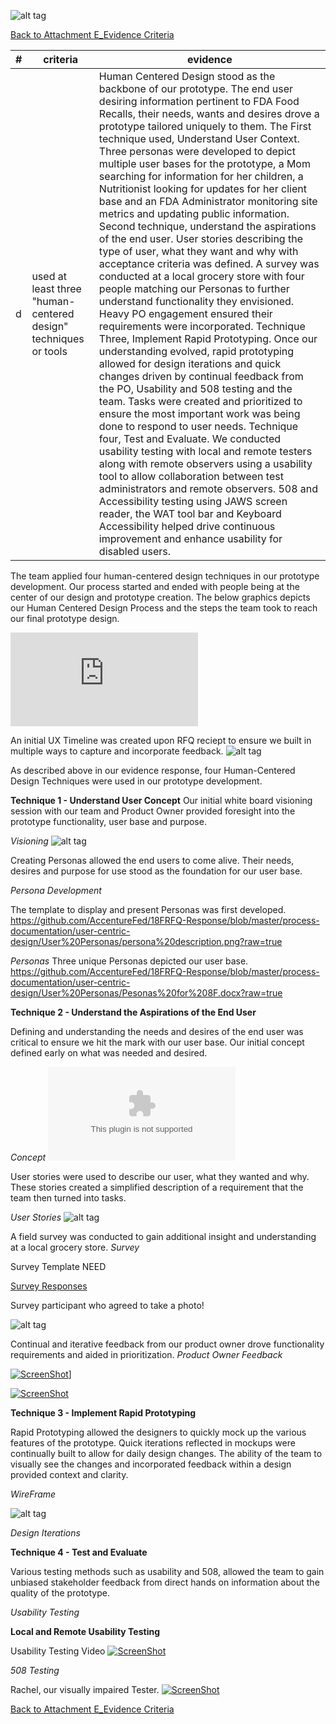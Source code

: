![alt tag](https://github.com/AccentureFed/18FRFQ-Response/blob/master/process-documentation/agile-process-photos/response-images/proposal-header.png?raw=true)

[Back to Attachment E_Evidence Criteria](https://github.com/AccentureFed/18FRFQ-Response/blob/master/process-documentation/evidence/README.md)

|#|criteria|evidence|
|-------|---------------|------------------|
|d|used at least three "human-centered design" techniques or tools|Human Centered Design stood as the backbone of our prototype.  The end user desiring information pertinent to FDA Food Recalls, their needs, wants and desires drove a prototype tailored uniquely to them. The First technique used, Understand User Context.  Three personas were developed to depict multiple user bases for the prototype, a Mom searching for information for her children, a Nutritionist looking for updates for her client base and an FDA Administrator monitoring site metrics and updating public information. Second technique, understand the aspirations of the end user. User stories describing the type of user, what they want and why with acceptance criteria was defined.  A survey was conducted at a local grocery store with four people matching our Personas to further understand functionality they envisioned.  Heavy PO engagement ensured their requirements were incorporated.  Technique Three, Implement Rapid Prototyping.  Once our understanding evolved, rapid prototyping allowed for design iterations and quick changes driven by continual feedback from the PO, Usability and 508 testing and the team.  Tasks were created and prioritized to ensure the most important work was being done to respond to user needs. Technique four, Test and Evaluate. We conducted usability testing with local and remote testers along with remote observers using a usability tool to allow collaboration between test administrators and remote observers. 508 and Accessibility testing using JAWS screen reader, the WAT tool bar and Keyboard Accessibility helped drive continuous improvement and enhance usability for disabled users.|

The team applied four human-centered design techniques in our prototype development.  Our process started and ended with people being at the center of our design and prototype creation. The below graphics depicts our Human Centered Design Process and the steps the team took to reach our final prototype design.

![alt tag](https://github.com/AccentureFed/18FRFQ-Response/blob/master/process-documentation/user-centric-design/Process%20Overview.pdf)

An initial UX Timeline was created upon RFQ reciept to ensure we built in multiple ways to capture and incorporate feedback. 
![alt tag](https://github.com/AccentureFed/18FRFQ-Response/blob/master/process-documentation/agile-process-photos/process-photos/6.29.2015%2014.09%20-%20ux-timeline.JPG)

As described above in our evidence response, four Human-Centered Design Techniques were used in our prototype development.

**Technique 1 - Understand User Concept**
Our initial white board visioning session with our team and Product Owner provided foresight into the prototype functionality, user base and purpose.

*Visioning*
![alt tag](https://github.com/AccentureFed/18FRFQ-Response/blob/master/process-documentation/agile-process-photos/process-photos/brainstorm%20(added%206.23.2015).png?raw=true)

Creating Personas allowed the end users to come alive.  Their needs, desires and purpose for use stood as the foundation for our user base.

*Persona Development*

The template to display and present Personas was first developed.
https://github.com/AccentureFed/18FRFQ-Response/blob/master/process-documentation/user-centric-design/User%20Personas/persona%20description.png?raw=true

*Personas*
Three unique Personas depicted our user base.
https://github.com/AccentureFed/18FRFQ-Response/blob/master/process-documentation/user-centric-design/User%20Personas/Pesonas%20for%208F.docx?raw=true

**Technique 2 - Understand the Aspirations of the End User**

Defining and understanding the needs and desires of the end user was critical to ensure we hit the mark with our user base. Our initial concept defined early on what was needed and desired.

*Concept*
![alt tag](https://github.com/AccentureFed/18FRFQ-Response/blob/master/process-documentation/user-centric-design/Concept%20%E2%80%93%20Develop%20a%20tool%20that%20will%20utilize%20the%20FDA.docx)

User stories were used to describe our user, what they wanted and why. These stories created a simplified description of a requirement that the team then turned into tasks. 

*User Stories*
![alt tag](https://github.com/AccentureFed/18FRFQ-Response/blob/master/process-documentation/agile-process-photos/process-photos/features(added%206.23).png?raw=true)

A field survey was conducted to gain additional insight and understanding at a local grocery store.
*Survey*

Survey Template
NEED

[Survey Responses](https://github.com/AccentureFed/18FRFQ-Response/blob/master/process-documentation/user-centric-design/User%20Survey/18F%20Survey%20(Responses).xlsx?raw=true)

Survey participant who agreed to take a photo!

![alt tag](https://github.com/AccentureFed/18FRFQ-Response/blob/master/process-documentation/user-centric-design/User%20Survey/IMG_0181.JPG?raw=true>)

Continual and iterative feedback from our product owner drove functionality requirements and aided in prioritization.
*Product Owner Feedback*

<a href="https://vimeo.com/132240357" target="_blank"> ![ScreenShot](https://github.com/AccentureFed/18FRFQ-Response/blob/master/process-documentation/testing-screenshots/user-interface-discussion.png?raw=true)]</a>

<a href="https://vimeo.com/132240053" target="_blank"> ![ScreenShot](https://github.com/AccentureFed/18FRFQ-Response/blob/master/process-documentation/testing-screenshots/state-discussion.png?raw=true)</a>


**Technique 3 - Implement Rapid Prototyping**

Rapid Prototyping allowed the designers to quickly mock up the various features of the prototype.  Quick iterations reflected in mockups were continually built to allow for daily design changes. The ability of the team to visually see the changes and incorporated feedback within a design provided context and clarity.

*WireFrame*

![alt tag](https://github.com/AccentureFed/18FRFQ-Response/blob/master/process-documentation/agile-process-photos/process-photos/wireframe%20%28added%206.23%29.png)

*Design Iterations*

**Technique 4 - Test and Evaluate**

Various testing methods such as usability and 508, allowed the team to gain unbiased stakeholder feedback from direct hands on information about the quality of the prototype.

*Usability Testing*

**Local and Remote Usability Testing**

Usability Testing Video
<a href="https://vimeo.com/132240054" target="_blank"> ![ScreenShot](https://github.com/AccentureFed/18FRFQ-Response/blob/master/process-documentation/testing-screenshots/alison-usability.png?raw=true)</a>



*508 Testing*

Rachel, our visually impaired Tester. 
<a href="https://vimeo.com/132240055" target="_blank"> ![ScreenShot](https://github.com/AccentureFed/18FRFQ-Response/blob/master/process-documentation/testing-screenshots/508-testing.png?raw=true)</a>



[Back to Attachment E_Evidence Criteria](https://github.com/AccentureFed/18FRFQ-Response/blob/master/process-documentation/evidence/README.md)

